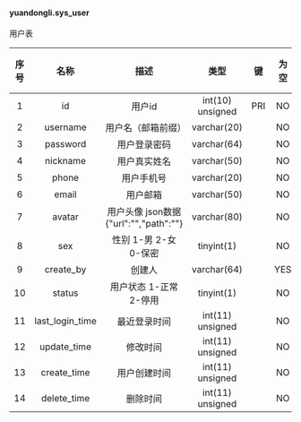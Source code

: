 #### yuandongli.sys_user 
用户表

| 序号 | 名称 | 描述 | 类型 | 键 | 为空 | 额外 | 默认值 |
| :--: | :--: | :--: | :--: | :--: | :--: | :--: | :--: |
| 1 | id | 用户id | int(10) unsigned | PRI | NO | auto_increment |  |
| 2 | username | 用户名（邮箱前缀） | varchar(20) |  | NO |  |  |
| 3 | password | 用户登录密码 | varchar(64) |  | NO |  |  |
| 4 | nickname | 用户真实姓名 | varchar(50) |  | NO |  |  |
| 5 | phone | 用户手机号 | varchar(20) |  | NO |  |  |
| 6 | email | 用户邮箱 | varchar(50) |  | NO |  |  |
| 7 | avatar | 用户头像 json数据 {"url":"","path":""} | varchar(80) |  | NO |  |  |
| 8 | sex | 性别 1-男 2-女 0-保密 | tinyint(1) |  | NO |  | 0 |
| 9 | create_by | 创建人 | varchar(64) |  | YES |  |  |
| 10 | status | 用户状态 1-正常 2-停用 | tinyint(1) |  | NO |  | 1 |
| 11 | last_login_time | 最近登录时间 | int(11) unsigned |  | NO |  | 0 |
| 12 | update_time | 修改时间 | int(11) unsigned |  | NO |  | 0 |
| 13 | create_time | 用户创建时间 | int(11) unsigned |  | NO |  | 0 |
| 14 | delete_time | 删除时间 | int(11) unsigned |  | NO |  | 0 |
